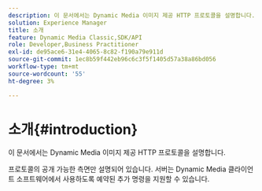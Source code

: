 ```yaml
---
description: 이 문서에서는 Dynamic Media 이미지 제공 HTTP 프로토콜을 설명합니다.
solution: Experience Manager
title: 소개
feature: Dynamic Media Classic,SDK/API
role: Developer,Business Practitioner
exl-id: de95ace6-31e4-4065-8c82-f190a79e911d
source-git-commit: 1ec8b59f442eb96c6c3f5f1405d57a38a86bd056
workflow-type: tm+mt
source-wordcount: '55'
ht-degree: 3%

---
```


# 소개{#introduction}

이 문서에서는 Dynamic Media 이미지 제공 HTTP 프로토콜을 설명합니다.

프로토콜의 공개 가능한 측면만 설명되어 있습니다. 서버는 Dynamic Media 클라이언트 소프트웨어에서 사용하도록 예약된 추가 명령을 지원할 수 있습니다.
